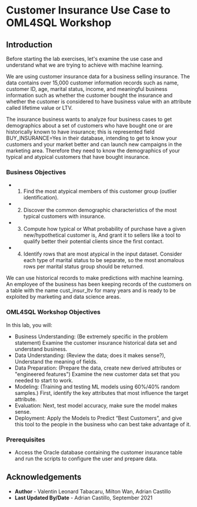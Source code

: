 # Customer Insurance Use Case to OML4SQL Workshop

## Introduction

Before starting the lab exercises, let's examine the use case and understand what we are trying to achieve with machine learning.  

We are using customer insurance data for a business selling insurance.  The data contains over 15,000 customer information records such as name, customer ID, age, marital status, income, and meaningful business information such as whether the customer bought the insurance and whether the customer is considered to have business value with an attribute called lifetime value or LTV.  

The insurance business wants to analyze four business cases to get demographics about a set of customers who have bought one or are historically known to have insurance; this is represented field  BUY_INSURANCE=Yes in their database, intending to get to know your customers and your market better and can launch new campaigns in the marketing area. Therefore they need to know the demographics of your typical and atypical customers that have bought insurance. 

### Business Objectives
 
* 1) Find the most atypical members of this customer group (outlier identification).
* 2) Discover the common demographic characteristics of the most typical customers with insurance. 
* 3) Compute how typical or What probability of purchase have a given new/hypothetical customer is, And grant it to sellers like a tool to qualify better their potential clients since the first contact.
* 4) Identify rows that are most atypical in the input dataset. Consider each type of marital status to be separate, so the most anomalous rows per marital status group should be returned.

We can use historical records to make predictions with machine learning.  An employee of the business has been keeping records of the customers on a table with the name cust_insur_ltv for many years and is ready to be exploited by marketing and data science areas.


### OML4SQL Workshop Objectives

In this lab, you will:

* Business Understanding: (Be extremely specific in the problem statement) Examine the customer insurance historical data set and understand business.
* Data Understanding: (Review the data; does it makes sense?), Understand the meaning of fields. 
* Data Preparation: (Prepare the data, create new derived attributes or "engineered features") Examine the new customer data set that you needed to start to work.
* Modeling: (Training and testing ML models using 60%/40% random samples.) First, identify the key attributes that most influence the target attribute.
* Evaluation: Next, test model accuracy, make sure the model makes sense.
* Deployment: Apply the Models to Predict “Best Customers”, and give this tool to the people in the business who can best take advantage of it.


### Prerequisites

* Access the Oracle database containing the customer insurance table and run the scripts to configure the user and prepare data.

## Acknowledgements
* **Author** - Valentin Leonard Tabacaru, Milton Wan, Adrian Castillo
* **Last Updated By/Date** -  Adrian Castillo, September 2021